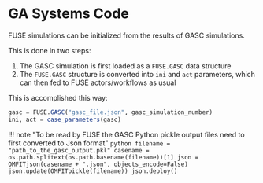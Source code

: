 # GA Systems Code

FUSE simulations can be initialized from the results of GASC simulations.

This is done in two steps:
1. The GASC simulation is first loaded as a `FUSE.GASC` data structure
2. The `FUSE.GASC` structure is converted into `ini` and `act` parameters, which can then fed to FUSE actors/workflows as usual

This is accomplished this way:
```julia
gasc = FUSE.GASC("gasc_file.json", gasc_simulation_number)
ini, act = case_parameters(gasc)
```

!!! note "To be read by FUSE the GASC Python pickle output files need to first converted to Json format"
    ```python
    filename = "path_to_the_gasc_output.pkl"
    casename = os.path.splitext(os.path.basename(filename))[1]
    json = OMFITjson(casename + ".json", objects_encode=False)
    json.update(OMFITpickle(filename))
    json.deploy()
    ```
